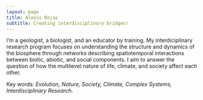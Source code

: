 ```yaml
---
layout: page
title: Alexis Rojas
subtitle: Creating interdisciplinary bridges!
---
```

I’m a geologist, a biologist, and an educator by training. My interdiciplinary research program focuses on understanding the structure and dynamics of the biosphere through networks describing spatiotemporal interactions between biotic, abiotic, and social components. I aim to answer the question of how the multilevel nature of life, climate, and society affect each other. 

Key words: _Evolution, Nature, Society, Climate, Complex Systems, Interdisciplinary Research._
